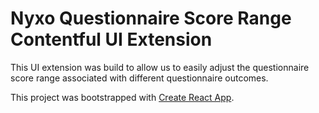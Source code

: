 # Nyxo Questionnaire Score Range Contentful UI Extension

This UI extension was build to allow us to easily adjust the questionnaire score range associated with different questionnaire outcomes.

This project was bootstrapped with [Create React App](https://github.com/facebook/create-react-app).

